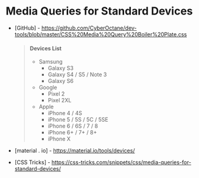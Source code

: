 # Media Queries for Standard Devices

* [GitHub] - https://github.com/CyberOctane/dev-tools/blob/master/CSS%20Media%20Query%20Boiler%20Plate.css

    > #### Devices List
    >   * Samsung
    >       * Galaxy S3
    >       * Galaxy S4 / S5 / Note 3
    >       * Galaxy S6
    >   * Google
    >       * Pixel 2
    >       * Pixel 2XL
    >   * Apple
    >       * iPhone 4 / 4S
    >       * iPhone 5 / 5S / 5C / 5SE
    >       * iPhone 6 / 6S / 7 / 8
    >       * iPhone 6+ / 7+ / 8+
    >       * iPhone X

* [material . io] - https://material.io/tools/devices/
* [CSS Tricks] - https://css-tricks.com/snippets/css/media-queries-for-standard-devices/